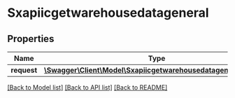 # Sxapiicgetwarehousedatageneral

## Properties
Name | Type | Description | Notes
------------ | ------------- | ------------- | -------------
**request** | [**\Swagger\Client\Model\SxapiicgetwarehousedatageneralRequest**](SxapiicgetwarehousedatageneralRequest.md) |  | [optional] 

[[Back to Model list]](../README.md#documentation-for-models) [[Back to API list]](../README.md#documentation-for-api-endpoints) [[Back to README]](../README.md)


